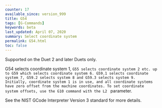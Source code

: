```yaml
---
counter: 17
available_since: version_999
title: G54
tags: [G-Commands] 
keywords: beta 
last_updated: April 07, 2020 
summary: Select coordinate system 
permalink: G54.html
toc: false 
---
```



Supported on the Duet 2 and later Duets only.

G54 selects coordinate system 1, ` G55 selects coordinate system 2 etc. up to G59 which selects coordinate system 6. G59.1 selects coordinate system 7, G59.2 selects system 8 and G59.3 selects system 9. Initially, coordinate system 1 is in use, and all coordinate systems have zero offset from the machine coordinates. To set coordinate system offsets, use the G10 command with the L2  ` parameter.

See the NIST GCode Interpreter Version 3 standard for more details.

